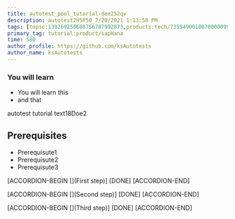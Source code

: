 ```yaml
---
title: autotest_pool_tutorial-dee252qv
description: autotest2H5P50_7/20/2021 1:13:58 PM
tags: [topic:139269250608756787992873,products:tech/73554900100700000996,tutorial:experience/advanced]
primary_tag: tutorial:product/sapHana
time: 580
author_profile: https://github.com/ksAutotests
author_name: ksAutotests
---
```

### You will learn
- You will learn this
- and that

autotest tutorial text18Doe2

## Prerequisites
- Prerequisute1
- Prerequisute2
- Prerequisute3

[ACCORDION-BEGIN [](First step)]
[DONE]
[ACCORDION-END]

[ACCORDION-BEGIN [](Second step)]
[DONE]
[ACCORDION-END]

[ACCORDION-BEGIN [](Third step)]
[DONE]
[ACCORDION-END]

